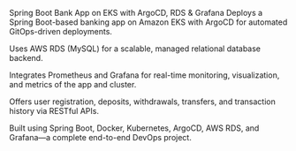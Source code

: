 
Spring Boot Bank App on EKS with ArgoCD, RDS & Grafana
Deploys a Spring Boot-based banking app on Amazon EKS with ArgoCD for automated GitOps-driven deployments.

Uses AWS RDS (MySQL) for a scalable, managed relational database backend.

Integrates Prometheus and Grafana for real-time monitoring, visualization, and metrics of the app and cluster.

Offers user registration, deposits, withdrawals, transfers, and transaction history via RESTful APIs.

Built using Spring Boot, Docker, Kubernetes, ArgoCD, AWS RDS, and Grafana—a complete end-to-end DevOps project.
